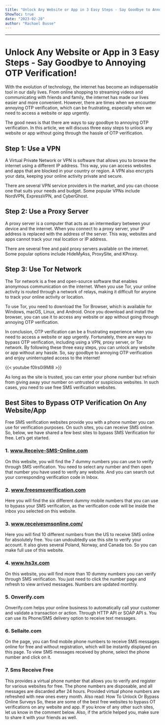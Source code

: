 ```yaml
---
title: "Unlock Any Website or App in 3 Easy Steps - Say Goodbye to Annoying OTP Verification!"
ShowToc: true 
date: "2023-02-28"
author: "Rachael Busse"
---
```

*****
# Unlock Any Website or App in 3 Easy Steps - Say Goodbye to Annoying OTP Verification!

With the evolution of technology, the internet has become an indispensable tool in our daily lives. From online shopping to streaming videos and communicating with friends and family, the internet has made our lives easier and more convenient. However, there are times when we encounter annoying OTP verification, which can be frustrating, especially when we need to access a website or app urgently. 

The good news is that there are ways to say goodbye to annoying OTP verification. In this article, we will discuss three easy steps to unlock any website or app without going through the hassle of OTP verification. 

## Step 1: Use a VPN 
A Virtual Private Network or VPN is software that allows you to browse the internet using a different IP address. This way, you can access websites and apps that are blocked in your country or region. A VPN also encrypts your data, keeping your online activity private and secure. 

There are several VPN service providers in the market, and you can choose one that suits your needs and budget. Some popular VPNs include NordVPN, ExpressVPN, and CyberGhost. 

## Step 2: Use a Proxy Server 
A proxy server is a computer that acts as an intermediary between your device and the internet. When you connect to a proxy server, your IP address is replaced with the address of the server. This way, websites and apps cannot track your real location or IP address. 

There are several free and paid proxy servers available on the internet. Some popular options include HideMyAss, ProxySite, and KProxy. 

## Step 3: Use Tor Network 
The Tor network is a free and open-source software that enables anonymous communication on the internet. When you use Tor, your online activity is routed through a network of relays, making it difficult for anyone to track your online activity or location. 

To use Tor, you need to download the Tor Browser, which is available for Windows, macOS, Linux, and Android. Once you download and install the browser, you can use it to access any website or app without going through annoying OTP verification. 

In conclusion, OTP verification can be a frustrating experience when you need to access a website or app urgently. Fortunately, there are ways to bypass OTP verification, including using a VPN, proxy server, or Tor network. By following these three easy steps, you can unlock any website or app without any hassle. So, say goodbye to annoying OTP verification and enjoy uninterrupted access to the internet!

{{< youtube f0lrs0i9MI8 >}} 



As long as the site is trusted, you can enter your phone number but refrain from giving away your number on untrusted or suspicious websites. In such cases, you need to use free SMS verification websites.

 
## Best Sites to Bypass OTP Verification On Any Website/App


Free SMS verification websites provide you with a phone number you can use for verification purposes. On such sites, you can receive SMS online. So, below, we have shared a few best sites to bypass SMS Verification for free. Let’s get started.

 
### 1. www.Receive-SMS-Online.com


On this website, you will find the 7 dummy numbers you can use to verify through SMS verification. You need to select any number and then open that number you have used to verify any website. And you can search out your corresponding verification code in Inbox.

 
### 2. www.freesmsverification.com


Here you will find the six different dummy mobile numbers that you can use to bypass your SMS verification, as the verification code will be inside the inbox you selected on this website.

 
### 3. www.receivesmsonline.com/


Here you will find 10 different numbers from the US to receive SMS online for absolutely free. You can undoubtedly use this site to verify your account. It also gives several Poland, Norway, and Canada too. So you can make full use of this website.

 
### 4. www.hs3x.com


On this website, you will find more than 10 dummy numbers you can verify through SMS verification. You just need to click the number page and refresh to view arrived messages. Numbers are updated monthly.

 
### 5. Onverify.com


Onverify.com helps your online business to automatically call your customer and validate a transaction or action. Through HTTP API or SOAP API s. You can use its Phone/SMS delivery option to receive text messages.

 
### 6. Sellaite.com


On the page, you can find mobile phone numbers to receive SMS messages online for free and without registration, which will be instantly displayed on this page. To view SMS messages received by phone, select the phone number and click on it.

 
### 7. Sms Receive Free


This provides a virtual phone number that allows you to verify and register for various websites for free. The phone numbers are disposable, and all messages are discarded after 24 hours. Provided virtual phone numbers are refreshed with new ones every month.
Also read: How To Unlock Or Bypass Online Surveys
So, these are some of the best free websites to bypass OT verifications on any website and app. If you know of any other such sites, let us know in the comment below. Also, if the article helped you, make sure to share it with your friends as well.




